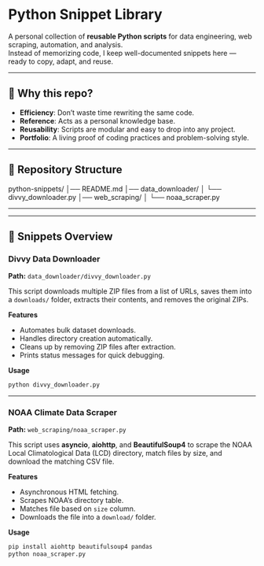 # Python Snippet Library

A personal collection of **reusable Python scripts** for data engineering, web scraping, automation, and analysis.  
Instead of memorizing code, I keep well-documented snippets here — ready to copy, adapt, and reuse.

---

## 📌 Why this repo?
- **Efficiency**: Don’t waste time rewriting the same code.  
- **Reference**: Acts as a personal knowledge base.  
- **Reusability**: Scripts are modular and easy to drop into any project.  
- **Portfolio**: A living proof of coding practices and problem-solving style.  

---

## 📂 Repository Structure
python-snippets/
│── README.md
│── data_downloader/
│ └── divvy_downloader.py
│── web_scraping/
│ └── noaa_scraper.py

---

---

## 📝 Snippets Overview

### Divvy Data Downloader
**Path:** `data_downloader/divvy_downloader.py`  

This script downloads multiple ZIP files from a list of URLs, saves them into a `downloads/` folder, extracts their contents, and removes the original ZIPs.  

**Features**  
- Automates bulk dataset downloads.  
- Handles directory creation automatically.  
- Cleans up by removing ZIP files after extraction.  
- Prints status messages for quick debugging.  

**Usage**  
```bash
python divvy_downloader.py
```

---

### NOAA Climate Data Scraper
**Path:** `web_scraping/noaa_scraper.py`  

This script uses **asyncio**, **aiohttp**, and **BeautifulSoup4** to scrape the NOAA Local Climatological Data (LCD) directory, match files by size, and download the matching CSV file.  

**Features**  
- Asynchronous HTML fetching.  
- Scrapes NOAA’s directory table.  
- Matches file based on `size` column.  
- Downloads the file into a `download/` folder.  

**Usage**  
```bash
pip install aiohttp beautifulsoup4 pandas
python noaa_scraper.py
```



